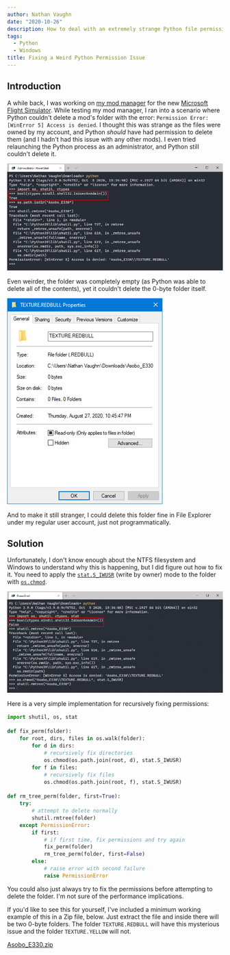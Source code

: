```yaml
---
author: Nathan Vaughn
date: "2020-10-26"
description: How to deal with an extremely strange Python file permission issue
tags:
  - Python
  - Windows
title: Fixing a Weird Python Permission Issue
---
```


## Introduction

A while back, I was working on
[my mod manager](https://github.com/NathanVaughn/msfs-mod-manager/)
for the new [Microsoft Flight Simulator](https://www.flightsimulator.com/).
While testing my mod manager, I ran into a scenario where Python
couldn't delete a mod's folder with the error:
`Permission Error: [WinError 5] Access is denied`.
I thought this was strange as the files were owned by my account, and Python
_should_ have had permission to delete them (and I hadn't had this issue with
any other mods). I even tried relaunching the Python process
as an administrator, and Python still couldn't delete it.

![Recreation of the error.](img/original_error.jpg "Recreation of the error. As you can see boxed in red, the Python process is running with Administrator privileges.")

Even weirder, the folder was completely empty
(as Python was able to delete all of the contents), yet it couldn't delete
the 0-byte folder itself.

![Windows dialog showing folder size.](img/folder_size.jpg "The folder is completely empty. Deselecting the read-only checkbox does not affect anything.")

And to make it still stranger, I could delete this folder fine
in File Explorer under my regular user account, just not programmatically.

## Solution

Unfortunately, I don't know enough about the NTFS filesystem and Windows to understand
why this is happening, but I did figure out how to fix it. You need to apply
the [`stat.S_IWUSR`](https://docs.python.org/3/library/stat.html#stat.S_IWUSR)
(write by owner) mode to the folder with
[`os.chmod`](https://docs.python.org/3/library/os.html#os.chmod).

![Example of fixing the error.](img/fixed_error.jpg "Example of fixing the error. As you can see boxed in red, the Python process is *NOT* running with Administrator privileges, yet can now delete the folder.")

Here is a very simple implementation for recursively fixing permissions:

```python
import shutil, os, stat

def fix_perm(folder):
    for root, dirs, files in os.walk(folder):
        for d in dirs:
            # recursively fix directories
            os.chmod(os.path.join(root, d), stat.S_IWUSR)
        for f in files:
            # recursively fix files
            os.chmod(os.path.join(root, f), stat.S_IWUSR)

def rm_tree_perm(folder, first=True):
    try:
        # attempt to delete normally
        shutil.rmtree(folder)
    except PermissionError:
        if first:
            # if first time, fix permissions and try again
            fix_perm(folder)
            rm_tree_perm(folder, first=False)
        else:
            # raise error with second failure
            raise PermissionError

```

You could also just always try to fix the permissions before attempting
to delete the folder. I'm not sure of the performance implications.

If you'd like to see this for yourself, I've included a minimum working example
of this in a Zip file, below. Just extract the file and inside
there will be two 0-byte folders. The folder `TEXTURE.REDBULL` will have this
mysterious issue and the folder `TEXTURE.YELLOW` will not.

[Asobo_E330.zip](files/Asobo_E330.zip)
